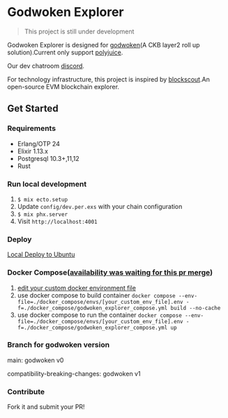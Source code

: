 # Godwoken Explorer

> This project is still under development

Godwoken Explorer is designed for [godwoken](https://github.com/nervosnetwork/godwoken)(A CKB layer2 roll up solution).Current only support [polyjuice](https://github.com/nervosnetwork/godwoken-polyjuice).

Our dev chatroom [discord](https://discord.com/channels/956765352514183188/958261584004804650).

For technology infrastructure, this project is inspired by [blockscout](https://github.com/blockscout/blockscout).An open-source EVM blockchain explorer.
## Get Started
### Requirements

- Erlang/OTP 24
- Elixir 1.13.x
- Postgresql 10.3+,11,12
- Rust

### Run local development
1. `$ mix ecto.setup`
2. Update `config/dev.per.exs` with your chain configuration
3. `$ mix phx.server`
4. Visit `http://localhost:4001`

### Deploy
[Local Deploy to Ubuntu](https://github.com/nervina-labs/godwoken_explorer/blob/main/docs/deploy_to_ubuntu.md)

### Docker Compose([availability was waiting for this pr merge](https://github.com/nervosnet/godwoken_explorer/pull/394))
1. [edit your custom docker environment file](./docker_compose/envs/.env)
2. use docker compose to build container
`docker compose --env-file=./docker_compose/envs/[your_custom_env_file].env -f=./docker_compose/godwoken_explorer_compose.yml build --no-cache`
3. use docker compose to run the container
`docker compose --env-file=./docker_compose/envs/[your_custom_env_file].env -f=./docker_compose/godwoken_explorer_compose.yml up`

### Branch for godwoken version
main: godwoken v0

compatibility-breaking-changes: godwoken v1
### Contribute
Fork it and submit your PR!
